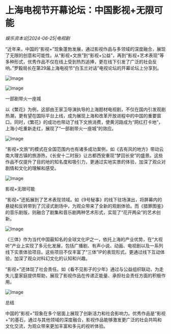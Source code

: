 # 上海电视节开幕论坛：中国影视+无限可能

*娱乐资本论|2024-06-25|电视剧*

“近年来，中国的“影视+”现象蓬勃发展，通过影视作品与多领域的深度融合，展现了无限的创意和可能性。从“影视+文旅”到“影视+公益”，再到“影视+艺术表现”等多种形式，优秀作品不仅在线上受到热烈追捧，更在线下引发了广泛的社会反响。”罗毅局长在第29届上海电视节“白玉兰对话”电视论坛的开幕论坛上分享到。

![Image](http://static.ylzbl.com/uploads/ueditor/php/upload/image/20240625/1719330968251124.jpeg)

![Image](http://static.ylzbl.com/uploads/ueditor/php/upload/image/20240625/1719330969302547.png)

一部剧带火一座城

以《繁花》为例，这部由王家卫导演执导的上海题材电视剧，不仅在国内引发观剧热潮，更有望在国际平台上线，成为展现上海和改革开放进程中的中国的重要窗口。同时，《繁花》的成功也带动了线下文旅消费，使黄河路成为“网红打卡地”，上海小吃重新走红，展现了“一部剧带火一座城”的效应。

![Image](http://static.ylzbl.com/uploads/ueditor/php/upload/image/20240625/1719330969312277.jpeg)

“影视+文旅”的模式在全国范围内也有诸多成功案例，如《去有风的地方》带动云南大理古镇的旅游热，《长安十二时辰》让古都西安重现“梦回长安”的盛景。这些作品不仅提升了目的地的知名度和吸引力，更通过实地实景的体验，加深了观众对剧情和文化的理解和感受。

![Image](http://static.ylzbl.com/uploads/ueditor/php/upload/image/20240625/1719330970972545.png)

影视+无限可能

“影视+”还拓展到了艺术表现领域。如《9号秘事》的线下驻场演出，将屏幕内的悬疑和反转带到了沉浸式剧场中，为观众带来了全新的观剧体验。而《猎罪图鉴》的音乐剧版，则融合了剧集和音乐剧两种艺术形式，实现了“花开两朵”的艺术创新。

![Image](http://static.ylzbl.com/uploads/ueditor/php/upload/image/20240625/1719330970924831.jpeg)

《三体》作为当代中国最知名的全球文化IP之一，依托上海的产业优势，在“大视听”产业上实现了多元化发展，包括广播剧、有声小说、动画、电视剧以及一系列线下实景体验项目。这些项目不仅丰富了“三体”IP的表现形式，更通过线下互动体验，加深了观众对科幻文化的认知和兴趣。

“影视+”还体现了社会责任。如《看不见影子的少年》通过与公益组织联动，为走失儿童家庭提供帮助，展现了影视作品在传递正能量、承担社会责任方面的积极作用。

![Image](http://static.ylzbl.com/uploads/ueditor/php/upload/image/20240625/1719330971394384.png)

总结

中国的“影视+”现象在多个层面上展现了创新活力和社会影响力。优秀作品是“影视+”的基石，通过与其他领域的深度融合，影视作品能够激发更广泛的社会共鸣和文化交流，为观众带来更加丰富和多元的视听体验。

